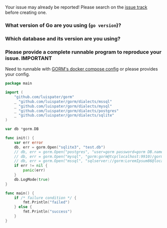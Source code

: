 Your issue may already be reported! Please search on the [issue track](https://github.com/luispater/gorm/issues) before creating one.

### What version of Go are you using (`go version`)?


### Which database and its version are you using?


### Please provide a complete runnable program to reproduce your issue. **IMPORTANT**

Need to runnable with [GORM's docker compose config](https://github.com/luispater/gorm/blob/master/docker-compose.yml) or please provides your config.

```go
package main

import (
	"github.com/luispater/gorm"
	_ "github.com/luispater/gorm/dialects/mssql"
	_ "github.com/luispater/gorm/dialects/mysql"
	_ "github.com/luispater/gorm/dialects/postgres"
	_ "github.com/luispater/gorm/dialects/sqlite"
)

var db *gorm.DB

func init() {
	var err error
	db, err = gorm.Open("sqlite3", "test.db")
	// db, err = gorm.Open("postgres", "user=gorm password=gorm DB.name=gorm port=9920 sslmode=disable")
	// db, err = gorm.Open("mysql", "gorm:gorm@tcp(localhost:9910)/gorm?charset=utf8&parseTime=True")
	// db, err = gorm.Open("mssql", "sqlserver://gorm:LoremIpsum86@localhost:9930?database=gorm")
	if err != nil {
		panic(err)
	}
	db.LogMode(true)
}

func main() {
	if /* failure condition */ {
		fmt.Println("failed")
	} else {
		fmt.Println("success")
	}
}
```
